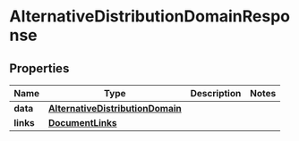 

# AlternativeDistributionDomainResponse


## Properties

| Name | Type | Description | Notes |
|------------ | ------------- | ------------- | -------------|
|**data** | [**AlternativeDistributionDomain**](AlternativeDistributionDomain.md) |  |  |
|**links** | [**DocumentLinks**](DocumentLinks.md) |  |  |



